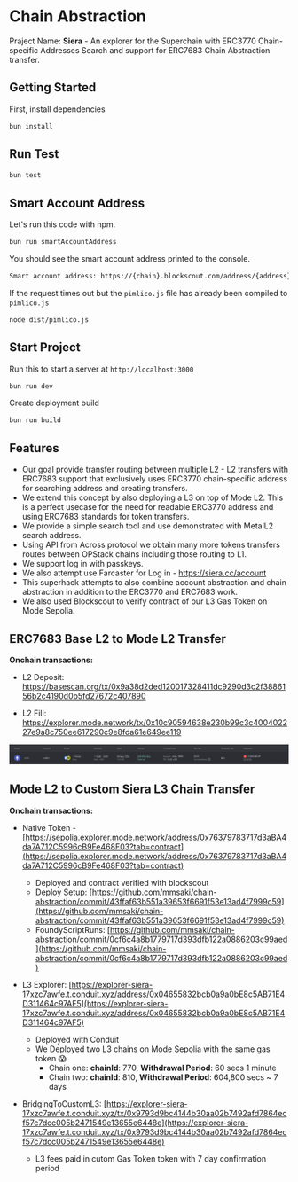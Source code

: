 # Chain Abstraction

Praject Name: **Siera** - An explorer for the Superchain with ERC3770 Chain-specific Addresses Search and support for ERC7683 Chain Abstraction transfer.

## Getting Started

First, install dependencies

```sh
bun install
```

## Run Test

```sh
bun test
```

## Smart Account Address

Let's run this code with npm.

```sh
bun run smartAccountAddress
```

You should see the smart account address printed to the console.

```sh
Smart account address: https://{chain}.blockscout.com/address/{address}
```

If the request times out but the `pimlico.js` file has already been compiled to `pimlico.js`

```sh
node dist/pimlico.js
```

## Start Project

Run this to start a server at `http://localhost:3000`

```sh
bun run dev
```

Create deployment build

```sh
bun run build
```

## Features

- Our goal provide transfer routing between multiple L2 - L2 transfers with ERC7683 support that exclusively uses ERC3770 chain-specific address for searching address and creating transfers.
- We extend this concept by also deploying a L3 on top of Mode L2. This is a perfect usecase for the need for readable ERC3770 address and using ERC7683 standards for token transfers.
- We provide a simple search tool and use demonstrated with MetalL2 search address.
- Using API from Across protocol we obtain many more tokens transfers routes between OPStack chains including those routing to L1.
- We support log in with passkeys.
- We also attempt use Farcaster for Log in - https://siera.cc/account
- This superhack attempts to also combine account abstraction and chain abstraction in addition to the ERC3770 and ERC7683 work.
- We also used Blockscout to verify contract of our L3 Gas Token on Mode Sepolia.

## ERC7683 Base L2 to Mode L2 Transfer

**Onchain transactions:**

- L2 Deposit: https://basescan.org/tx/0x9a38d2ded120017328411dc9290d3c2f3886156b2c4190d0b5fd27672c407890

- L2 Fill: https://explorer.mode.network/tx/0x10c90594638e230b99c3c400402227e9a8c750ee617290c9e8fda61e649ee119

![](./public/L2L2Transfer.png)

## Mode L2 to Custom Siera L3 Chain Transfer

**Onchain transactions:**

- Native Token - [https://sepolia.explorer.mode.network/address/0x76379783717d3aBA4da7A712C5996cB9Fe468F03?tab=contract](https://sepolia.explorer.mode.network/address/0x76379783717d3aBA4da7A712C5996cB9Fe468F03?tab=contract)

  - Deployed and contract verified with blockscout
  - Deploy Setup: [https://github.com/mmsaki/chain-abstraction/commit/43ffaf63b551a39653f6691f53e13ad4f7999c59](https://github.com/mmsaki/chain-abstraction/commit/43ffaf63b551a39653f6691f53e13ad4f7999c59)
  - FoundyScriptRuns: [https://github.com/mmsaki/chain-abstraction/commit/0cf6c4a8b1779717d393dfb122a0886203c99aed](https://github.com/mmsaki/chain-abstraction/commit/0cf6c4a8b1779717d393dfb122a0886203c99aed)

- L3 Explorer: [https://explorer-siera-17xzc7awfe.t.conduit.xyz/address/0x04655832bcb0a9a0bE8c5AB71E4D311464c97AF5](https://explorer-siera-17xzc7awfe.t.conduit.xyz/address/0x04655832bcb0a9a0bE8c5AB71E4D311464c97AF5)

  - Deployed with Conduit
  - We Deployed two L3 chains on Mode Sepolia with the same gas token 😱
    - Chain one: **chainId**: 770, **Withdrawal Period**: 60 secs 1 minute
    - Chain two: **chainId**: 810, **Withdrawal Period**: 604,800 secs ~ 7 days

- BridgingToCustomL3: [https://explorer-siera-17xzc7awfe.t.conduit.xyz/tx/0x9793d9bc4144b30aa02b7492afd7864ecf57c7dcc005b2471549e13655e6448e](https://explorer-siera-17xzc7awfe.t.conduit.xyz/tx/0x9793d9bc4144b30aa02b7492afd7864ecf57c7dcc005b2471549e13655e6448e)

  - L3 fees paid in cutom Gas Token token with 7 day confirmation period

<!--
- [ ] Displaying ~1.7k chains 😱
- [ ] Base
  - Build new and imaginative ways for onchain creativity to thrive with projects that help people create, discover, curate, and collect on Base.
  - To potentially qualify for a prize in this track, submissions should be live and usable by the community on Base.
  - Build a futuristic payments experience for users on Base. Anything that simplifies people's abilities to pay one another, we are excited to see!
- [ ] Metall2 Passkeys integration with Webauth
  - Deploy p-256 verifier on metall2-testnet
  - Awarded to the most outstanding project integrating passkeys with Metal L2 for enhanced security and user authentication.
  - Be live on Metal L2 Mainnet or Testnet and be available for users in the community to test.
- [ ] EIP-7212: Precompile for secp256r1 curve support for (P256Verify passkey signatures)
- [ ] EIP-3074: AUTH and AUTHCALL instructions (smart account)
- [ ] OP Stack deploy with conduit
- [ ] ERC3770 specific-chain address
- [ ] Goldsky superchain pipeline
  - Replicate Subgraph data or chain-level streams directly to a data store of your choosing for highly flexible usage in your front-end or back-end.
- [ ] Tenderly
  - Your README documents a functionality that we can try out (written or video), stressing the way
  - Your dapp is runnable. When we run the dapp and execute a functionality, we expect to see corresponding JSON RPC calls to the testnet.
  - Provide shell scripts that deploy your contracts to the Virtual TestNet, if you deploy contracts.
  - Your hack dazzles us with an innovative use of Virtual TestNets
  - Deploy smart contracts to the Virtual TestNet and integrate at least one off-chain component\* with a Virtual TestNet.
- [ ] Thirdweb
  - Deploy contracts with thirdweb
- [ ] Custom chain with conduit
  - Bridge tokens to a different chain
- [ ] Superform
  - Tokenized vault
- [ ] Alchemy
  - To qualify, this submission must be a React application using Alchemy Embedded Accounts
  - including the UI React Components ("@account-kit/react")
  - [Get Started](https://dashboard.alchemy.com/accounts) either Light Account or Modular Account
- [ ] Farcaster
  - The Farcaster Frame must be live in production to qualify and actions must trigger contract interactions onchain.
  - The onchain interactions must be on one of the Superchain ecosystem networks.
  - [ ] Turn your search component into a farcaster frame
    - [Farcaster tutorial](https://docs.farcaster.xyz/developers/frames/getting-started)
    - [Frog Platforms deploy another way](https://frog.fm/platforms/bun)
- [ ] Chainlink CCIP
  - You want to send cross-chain message from blockchain A to blockchain B without worrying if the lane between them exists.
  - [Documentation](https://docs.chain.link/ccip)
  - Build something awesome using Chainlink CCIP on Optimism or Base!
  - Each project must use Chainlink CCIP in some form to make a state change on a blockchain, otherwise it will not be eligible for the Chainlink core prizes.
- [ ] Blockscout
  - We have a REST API, GraphQL, and standardized RPC API endpoints available for use - no key required!
  - Verify your smart contract(s) using Blockscout manually with the Blockscout UI, via API, or with tools like Hardhat or Foundry.
  - Show Blockscout in your presentation - how you used it with your project and when checking any resulting transactions.
  - Prepare and submit your DApp which includes Blockscout links to the DAppscout marketplace.
- [ ] Mode
  - Artificial Intelligence (AI) is here to change a lot of industries, and at Mode we want to see creative uses of AI mixed with DeFi.
  - The AI implemented can also be integrated as a learning algorithm for your project.
  - Best AI: The contracts need to be deployed on Mode testnet or mainnet. If the app is multchain, Mode needs to be included and should make sense to have Mode in the list.
  - 🎨 Best UX/UI: Ease of Use: Ensure the interface is intuitive and easy to navigate.
  - The app needs to be deployed on Mode (it's smart contracts),
- [ ] Fraxtal
  - Deployment of the contracts on Fraxtal Mainnet and UI
  - Any applications/protocols that are deployed to Fraxtal mainnet with its token issued on Fraxtal are eligible for prizes.
- [ ] Conduit
  - We're awarding $10k in prizes to the 3 best OP Stack chains deployed on Conduit during Superhack 2024!
  - Use Pyth Entropy to generate and consume random number on chains.
  - Most Innovative use of Pyth pull oracle
    - Use Pyth pull oracle to power up you dapp.
    - Your app should use Pyth price feeds via Pull method.
      1. [Pull/Fetch the data from Hermes](https://ethglob.al/imnqw)
      1. Update the data on chain
      1. Consume the price
    - Please follow our comprehensive [Pyth EVM guide](https://docs.pyth.network/price-feeds/use-real-time-data/evm) to to integrate Pyth in less than 5 minutes
- [ ] EAS
  - It must generate attestations using existing or new schemas.
  - It’s a problem worth solving with blockchain that's better than existing systems and experiences.
  - Use the EAS contracts on Base or Optimism.
- [ ] Celo
  - Deploy on our new Cel2
    - Deploy your dApp on Alfajores and on Dango (Testnet)
    - Provide feedback on your development experience by filling out our feedback form
  - Use the Celo-Composer Starter Kit MiniPay template to have the correct setup
  - Deploy your contracts on Celo Alfajores Testnet or Celo Mainnet
  - Build a responsive web app that can be demoed within the MiniPay Site Tester
  - use viem or wagmi in the FE for interacting with smart contracts
  - Examples:
    - Utility: what APIs can you integrate to pay for everyday use cases, e.g., BitGifty
    - Personal Finance: Savings dApp focused on stablecoins. What makes your dapp especially useful, and attractive? Check out existing successful savings apps and dapps and understand how you can bring that to MiniPay.
- [ ] WorldCoin
  - Integrate Sign in with World ID or Incognito Actions
  - World ID must be fully integrated. Proof validation is required and needs to occur in a web backend or smart contract.
  - Gas Subsidy with World ID & Reth
    - You should deploy your own OP Stack Testnet for this prize.
    - This prize will be awarded to the best solution using World ID for gas subsidy chain-wide
    - The gas subsidy should not require any integration work for contracts or applications deployed on your chain
  - Transaction Priority with World ID & Reth
    - This prize will be awarded to the best solution using World ID for transaction priority with Reth.
  - Pool Prize
    - Projects must demonstrate a good-faith effort to integrate World ID or achieve one of Worldcoin's prize objectives to be eligible for the pool prize.
- [ ] Fork the OP Stack to win
  - Superchain Maxis
    - Anyone who submits to multiple OP Chains is eligible. The best 5 will win.
  - Vote!
    - Interfaces to improve gov interactions such as a grants monitoring UI
    - tooling that increases the resiliency of core governance infrastructures
  - Just [improve] it
    - Improve dev experience through tooling Ex.
      - (1) attestation deep-fake protection system,
      - (2) chain-agnostic network health dashboard -->
